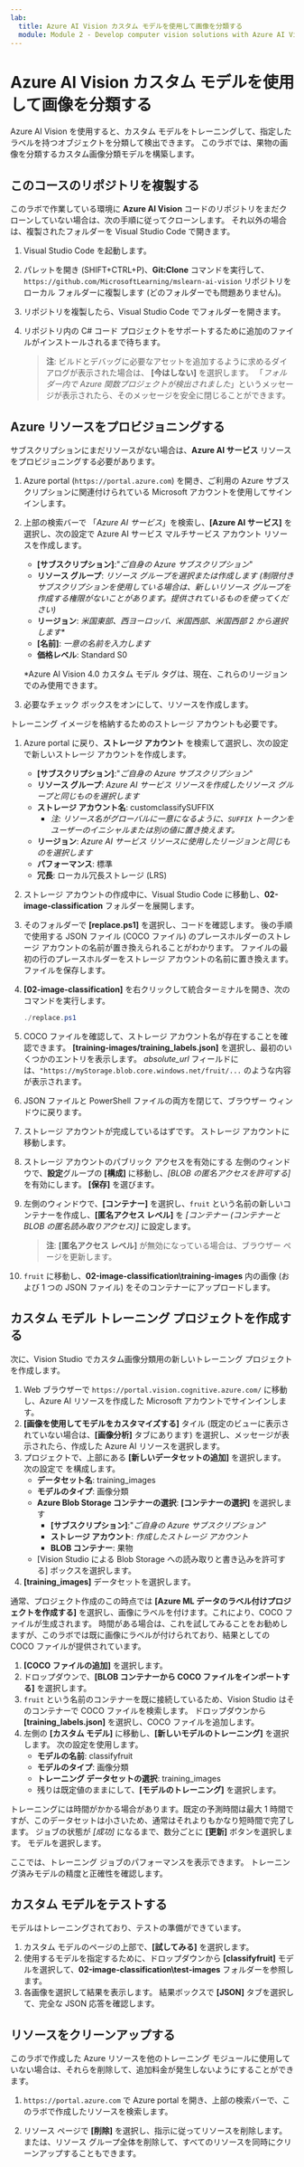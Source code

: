 ```yaml
---
lab:
  title: Azure AI Vision カスタム モデルを使用して画像を分類する
  module: Module 2 - Develop computer vision solutions with Azure AI Vision
---
```


# Azure AI Vision カスタム モデルを使用して画像を分類する

Azure AI Vision を使用すると、カスタム モデルをトレーニングして、指定したラベルを持つオブジェクトを分類して検出できます。 このラボでは、果物の画像を分類するカスタム画像分類モデルを構築します。

## このコースのリポジトリを複製する

このラボで作業している環境に **Azure AI Vision** コードのリポジトリをまだクローンしていない場合は、次の手順に従ってクローンします。 それ以外の場合は、複製されたフォルダーを Visual Studio Code で開きます。

1. Visual Studio Code を起動します。
2. パレットを開き (SHIFT+CTRL+P)、**Git:Clone** コマンドを実行して、`https://github.com/MicrosoftLearning/mslearn-ai-vision` リポジトリをローカル フォルダーに複製します (どのフォルダーでも問題ありません)。
3. リポジトリを複製したら、Visual Studio Code でフォルダーを開きます。
4. リポジトリ内の C# コード プロジェクトをサポートするために追加のファイルがインストールされるまで待ちます。

    > **注**: ビルドとデバッグに必要なアセットを追加するように求めるダイアログが表示された場合は、 **[今はしない]** を選択します。 「*フォルダー内で Azure 関数プロジェクトが検出されました*」というメッセージが表示されたら、そのメッセージを安全に閉じることができます。

## Azure リソースをプロビジョニングする

サブスクリプションにまだリソースがない場合は、**Azure AI サービス** リソースをプロビジョニングする必要があります。

1. Azure portal (`https://portal.azure.com`) を開き、ご利用の Azure サブスクリプションに関連付けられている Microsoft アカウントを使用してサインインします。
2. 上部の検索バーで 「*Azure AI サービス*」を検索し、**[Azure AI サービス]** を選択し、次の設定で Azure AI サービス マルチサービス アカウント リソースを作成します。
    - **[サブスクリプション]**:"*ご自身の Azure サブスクリプション*"
    - **リソース グループ**: *リソース グループを選択または作成します (制限付きサブスクリプションを使用している場合は、新しいリソース グループを作成する権限がないことがあります。提供されているものを使ってください)*
    - **リージョン**: *米国東部、西ヨーロッパ、米国西部、米国西部 2 から選択します\**
    - **[名前]**: *一意の名前を入力します*
    - **価格レベル**: Standard S0

    \*Azure AI Vision 4.0 カスタム モデル タグは、現在、これらのリージョンでのみ使用できます。

3. 必要なチェック ボックスをオンにして、リソースを作成します。
<!--4. When the resource has been deployed, go to it and view its **Keys and Endpoint** page. You will need the endpoint and one of the keys from this page in a future step. Save them off or leave this browser tab open.-->

トレーニング イメージを格納するためのストレージ アカウントも必要です。

1. Azure portal に戻り、**ストレージ アカウント** を検索して選択し、次の設定で新しいストレージ アカウントを作成します。
    - **[サブスクリプション]**:"*ご自身の Azure サブスクリプション*"
    - **リソース グループ**: *Azure AI サービス リソースを作成したリソース グループと同じものを選択します*
    - **ストレージ アカウント名**: customclassifySUFFIX 
        - *注: リソース名がグローバルに一意になるように、`SUFFIX` トークンをユーザーのイニシャルまたは別の値に置き換えます。*
    - **リージョン**: *Azure AI サービス リソースに使用したリージョンと同じものを選択します*
    - **パフォーマンス**: 標準
    - **冗長**: ローカル冗長ストレージ (LRS)
1. ストレージ アカウントの作成中に、Visual Studio Code に移動し、**02-image-classification** フォルダーを展開します。
1. そのフォルダーで **[replace.ps1]** を選択し、コードを確認します。 後の手順で使用する JSON ファイル (COCO ファイル) のプレースホルダーのストレージ アカウントの名前が置き換えられることがわかります。 ファイルの最初の行のプレースホルダーをストレージ アカウントの名前に置き換えます。 ファイルを保存します。
1. **[02-image-classification]** を右クリックして統合ターミナルを開き、次のコマンドを実行します。

    ```powershell
    ./replace.ps1
    ```

1. COCO ファイルを確認して、ストレージ アカウント名が存在することを確認できます。 **[training-images/training_labels.json]** を選択し、最初のいくつかのエントリを表示します。 *absolute_url* フィールドには、`"https://myStorage.blob.core.windows.net/fruit/...`  のような内容が表示されます。
1. JSON ファイルと PowerShell ファイルの両方を閉じて、ブラウザー ウィンドウに戻ります。
1. ストレージ アカウントが完成しているはずです。 ストレージ アカウントに移動します。
1. ストレージ アカウントのパブリック アクセスを有効にする 左側のウィンドウで、**設定**グループの **[構成]** に移動し、*[BLOB の匿名アクセスを許可する]* を有効にします。 **[保存]** を選びます。
1. 左側のウィンドウで、**[コンテナー]** を選択し、`fruit` という名前の新しいコンテナーを作成し、**[匿名アクセス レベル]** を *[コンテナー (コンテナーと BLOB の匿名読み取りアクセス)]* に設定します。

    > **注**: **[匿名アクセス レベル]** が無効になっている場合は、ブラウザー ページを更新します。

1. `fruit` に移動し、**02-image-classification\training-images** 内の画像 (および 1 つの JSON ファイル) をそのコンテナーにアップロードします。

## カスタム モデル トレーニング プロジェクトを作成する

次に、Vision Studio でカスタム画像分類用の新しいトレーニング プロジェクトを作成します。

1. Web ブラウザーで `https://portal.vision.cognitive.azure.com/` に移動し、Azure AI リソースを作成した Microsoft アカウントでサインインします。
1. **[画像を使用してモデルをカスタマイズする]** タイル (既定のビューに表示されていない場合は、**[画像分析]** タブにあります) を選択し、メッセージが表示されたら、作成した Azure AI リソースを選択します。
1. プロジェクトで、上部にある **[新しいデータセットの追加]** を選択します。 次の設定で  を構成します。
    - **データセット名**: training_images
    - **モデルのタイプ**: 画像分類
    - **Azure Blob Storage コンテナーの選択**: **[コンテナーの選択]** を選択します
        - **[サブスクリプション]**:"*ご自身の Azure サブスクリプション*"
        - **ストレージ アカウント**: *作成したストレージ アカウント*
        - **BLOB コンテナー**: 果物
    - [Vision Studio による Blob Storage への読み取りと書き込みを許可する] ボックスを選択します。
1. **[training_images]** データセットを選択します。

通常、プロジェクト作成のこの時点では **[Azure ML データのラベル付けプロジェクトを作成する]** を選択し、画像にラベルを付けます。これにより、COCO ファイルが生成されます。 時間がある場合は、これを試してみることをお勧めしますが、このラボでは既に画像にラベルが付けられており、結果としての COCO ファイルが提供されています。

1. **[COCO ファイルの追加]** を選択します。
1. ドロップダウンで、**[BLOB コンテナーから COCO ファイルをインポートする]** を選択します。
1. `fruit` という名前のコンテナーを既に接続しているため、Vision Studio はそのコンテナーで COCO ファイルを検索します。 ドロップダウンから **[training_labels.json]** を選択し、COCO ファイルを追加します。
1. 左側の **[カスタム モデル]** に移動し、**[新しいモデルのトレーニング]** を選択します。 次の設定を使用します。
    - **モデルの名前**: classifyfruit
    - **モデルのタイプ**: 画像分類
    - **トレーニング データセットの選択**: training_images
    - 残りは既定値のままにして、**[モデルのトレーニング]** を選択します。

トレーニングには時間がかかる場合があります。既定の予測時間は最大 1 時間ですが、このデータセットは小さいため、通常はそれよりもかなり短時間で完了します。 ジョブの状態が *[成功]* になるまで、数分ごとに **[更新]** ボタンを選択します。 モデルを選択します。

ここでは、トレーニング ジョブのパフォーマンスを表示できます。 トレーニング済みモデルの精度と正確性を確認します。

## カスタム モデルをテストする

モデルはトレーニングされており、テストの準備ができています。

1. カスタム モデルのページの上部で、**[試してみる]** を選択します。
1. 使用するモデルを指定するために、ドロップダウンから **[classifyfruit]** モデルを選択して、**02-image-classification\test-images** フォルダーを参照します。
1. 各画像を選択して結果を表示します。 結果ボックスで **[JSON]** タブを選択して、完全な JSON 応答を確認します。

<!-- Option coding example to run-->
## リソースをクリーンアップする

このラボで作成した Azure リソースを他のトレーニング モジュールに使用していない場合は、それらを削除して、追加料金が発生しないようにすることができます。

1. `https://portal.azure.com` で Azure portal を開き、上部の検索バーで、このラボで作成したリソースを検索します。

2. リソース ページで **[削除]** を選択し、指示に従ってリソースを削除します。 または、リソース グループ全体を削除して、すべてのリソースを同時にクリーンアップすることもできます。